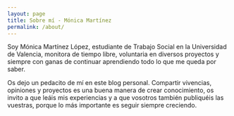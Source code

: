 ```yaml
---
layout: page
title: Sobre mí - Mónica Martínez
permalink: /about/
---
```


Soy Mónica Martínez López, estudiante de Trabajo Social en la Universidad de Valencia, monitora de tiempo libre, voluntaria en diversos proyectos y siempre con ganas de continuar aprendiendo todo lo que me queda por saber.

Os dejo un pedacito de mí en este blog personal. Compartir vivencias, opiniones y proyectos es una buena manera de crear conocimiento, os invito a que leáis mis experiencias y a que vosotros también publiquéis las vuestras, porque lo más importante es seguir siempre creciendo.

<div id="contact">
	<a href="mailto:monimarlo3@gmail.com"><i class="fa fa-envelope"></i></a>
	<a href="https://www.linkedin.com/in/m%C3%B3nica-mart%C3%ADnez-l%C3%B3pez-1b2929120" target="_blank"><i class="fa fa-linkedin"></i></a>
	<a href="https://twitter.com/monimarlo3" target="_blank"><i class="fa fa-twitter"></i></a>
	<a href="https://github.com/monimarlo" target="_blank"><i class="fa fa-github"></i></a>
</div>